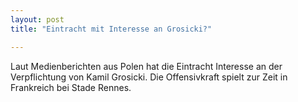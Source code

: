 ```yaml
---
layout: post
title: "Eintracht mit Interesse an Grosicki?"

---
```


Laut Medienberichten aus Polen hat die Eintracht Interesse an der Verpflichtung von Kamil Grosicki. Die Offensivkraft spielt zur Zeit in Frankreich bei Stade Rennes.


